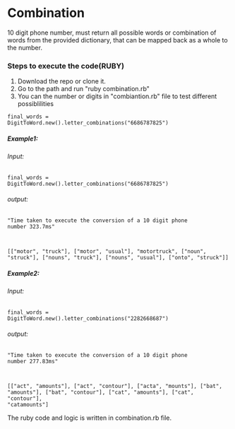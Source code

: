 # Combination

10 digit phone number, must return all possible words or combination of words from the provided dictionary, that can be mapped back as a whole to the number.

### Steps to execute the code(RUBY)
1. Download the repo or clone it.
2. Go to the path and run "ruby combination.rb"
3. You can the number or digits in "combiantion.rb" file to test different possiblilities

<code>final_words = DigitToWord.new().letter_combinations("6686787825")</code>

##### Example1:

###### Input:

<code>final_words = DigitToWord.new().letter_combinations("6686787825")</code>

###### output: 
<code>"Time taken to execute the conversion of a 10 digit phone number  323.7ms"

[["motor", "truck"], ["motor", "usual"], "motortruck", ["noun", "struck"], ["nouns", "truck"], ["nouns", "usual"], ["onto", "struck"]]
</code>

##### Example2:

###### Input:

<code>final_words = DigitToWord.new().letter_combinations("2282668687")</code>

###### output: 
<code>"Time taken to execute the conversion of a 10 digit phone number  277.83ms"

[["act", "amounts"], ["act", "contour"], ["acta", "mounts"], ["bat", "amounts"], ["bat", "contour"], ["cat", "amounts"], ["cat", "contour"], "catamounts"]</code>

The ruby code and logic is written in combination.rb file.
